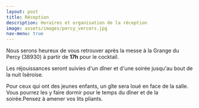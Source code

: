```yaml
---
layout: post
title: Réception
description: Horaires et organisation de la réception
image: assets/images/percy_vercors.jpg
nav-menu: true
---
```


Nous serons heureux de vous retrouver après la messe à la Grange du Percy (38930) à partir de **17h** pour le cocktail.

Les réjouissances seront suivies d'un dîner et d'une soirée jusqu'au bout de la nuit Isèroise.

Pour ceux qui ont des jeunes enfants, un gîte sera loué en face de la salle. Vous pourrez les y faire dormir pour le temps du dîner et de la soirée.Pensez à amener vos lits pliants.
